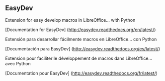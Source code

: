 ## EasyDev

Extension for easy develop macros in LibreOffice... with Python

[Documentation for EasyDev] (http://easydev.readthedocs.org/en/latest/)

Extensión para desarrollar fácilmente macros en LibreOffice... con Python

[Documentación para EasyDev] (http://easydev.readthedocs.org/es/latest/)

Extension pour faciliter le développement de macros dans LibreOffice...  avec Python

[Documentation pour EasyDev] (http://easydev.readthedocs.org/fr/latest/)
